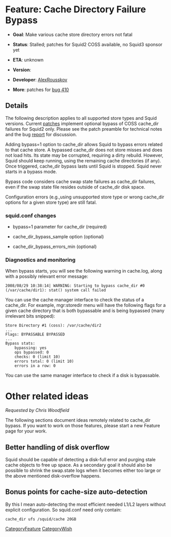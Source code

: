 # Feature: Cache Directory Failure Bypass

  - **Goal**: Make various cache store directory errors not fatal

  - **Status**: Stalled; patches for Squid2 COSS available, no Squid3
    sponsor yet

  - **ETA**: unknown

  - **Version**:

  - **Developer**:
    [AlexRousskov](https://wiki.squid-cache.org/action/show/Features/CacheDirFailover/AlexRousskov#)

  - **More**: patches for
    [bug 410](https://bugs.squid-cache.org/show_bug.cgi?id=410#)

## Details

The following description applies to all supported store types and Squid
versions. Current
[patches](http://bugs.squid-cache.org/attachment.cgi?bugid=410&action=viewall)
implement optional bypass of COSS cache\_dir failures for Squid2 only.
Please see the patch preamble for technical notes and the bug
[report](https://bugs.squid-cache.org/show_bug.cgi?id=410#) for
discussion.

Adding bypass=1 option to cache\_dir allows Squid to bypass errors
related to that cache store. A bypassed cache\_dir does not store misses
and does not load hits. Its state may be corrupted, requiring a dirty
rebuild. However, Squid should keep running, using the remaining cache
directories (if any). Once triggered, cache\_dir bypass lasts until
Squid is stopped. Squid never starts in a bypass mode.

Bypass code considers cache swap state failures as cache\_dir failures,
even if the swap state file resides outside of cache\_dir disk space.

Configuration errors (e.g.,using unsupported store type or wrong
cache\_dir options for a given store type) are still fatal.

### squid.conf changes

  - bypass=1 parameter for cache\_dir (required)

  - cache\_dir\_bypass\_sample option (optional)

  - cache\_dir\_bypass\_errors\_min (optional)

### Diagnostics and monitoring

When bypass starts, you will see the following warning in cache.log,
along with a possibly relevant error message:

    2008/08/29 10:38:14| WARNING: Starting to bypass cache_dir #0
    (/var/cache/dir1): stat() system call failed

You can use the cache manager interface to check the status of a
cache\_dir. For example, mgr:storedir menu will have the following flags
for a given cache directory that is both bypassable and is being
bypassed (many irrelevant bits snipped):

    Store Directory #1 (coss): /var/cache/dir2
    ...
    Flags: BYPASSABLE BYPASSED
    ...
    Bypass stats:
        bypassing: yes
        ops bypassed: 0
        checks: 0 (limit 10)
        errors total: 0 (limit 10)
        errors in a row: 0

You can use the same manager interface to check if a disk is bypassable.

# Other related ideas

*Requested by Chris Woodfield*

The following sections document ideas remotely related to cache\_dir
bypass. If you want to work on those features, please start a new
Feature page for your work.

## Better handling of disk overflow

Squid should be capable of detecting a disk-full error and purging stale
cache objects to free up space. As a secondary goal it should also be
possible to shrink the swap.state logs when it becomes either too large
or the above mentioned disk-overflow happens.

## Bonus points for cache-size auto-detection

By this I mean auto-detecting the most efficient needed L1/L2 layers
without explicit configuration. So squid.conf need only contain:

    cache_dir ufs /squid/cache 20GB

[CategoryFeature](https://wiki.squid-cache.org/action/show/Features/CacheDirFailover/CategoryFeature#)
[CategoryWish](https://wiki.squid-cache.org/action/show/Features/CacheDirFailover/CategoryWish#)
